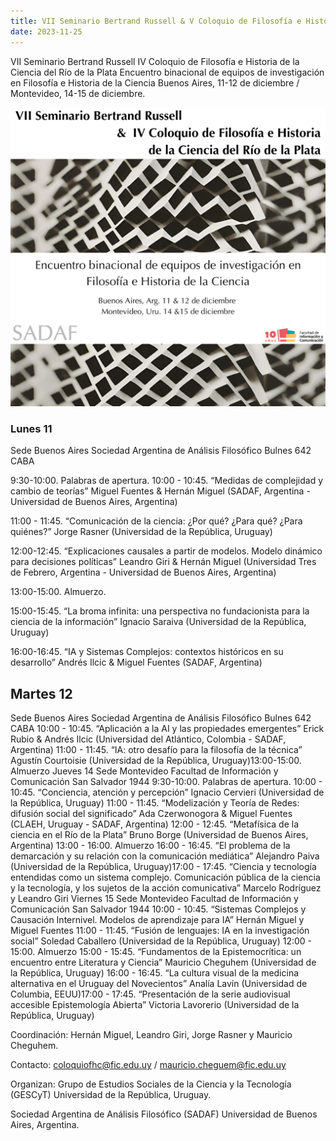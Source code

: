 ```yaml
---
title: VII Seminario Bertrand Russell & V Coloquio de Filosofía e Historia de la Ciencia del Río de la Plata
date: 2023-11-25
---
```


VII Seminario Bertrand Russell
IV Coloquio de Filosofía e Historia de la Ciencia del Río de la Plata
Encuentro binacional de equipos de investigación en Filosofía e Historia de la
Ciencia
Buenos Aires, 11-12 de diciembre / Montevideo, 14-15 de diciembre.

![](col_russell.png)

### Lunes 11
Sede Buenos Aires
Sociedad Argentina de Análisis Filosófico
Bulnes 642 CABA

9:30-10:00. Palabras de apertura.
10:00 - 10:45. “Medidas de complejidad y cambio de teorías”
Miguel Fuentes & Hernán Miguel (SADAF, Argentina - Universidad de Buenos
Aires, Argentina)

11:00 - 11:45. “Comunicación de la ciencia: ¿Por qué? ¿Para qué? ¿Para quiénes?”
Jorge Rasner (Universidad de la República, Uruguay)

12:00-12:45. “Explicaciones causales a partir de modelos. Modelo dinámico para
decisiones políticas”
Leandro Giri & Hernán Miguel (Universidad Tres de Febrero, Argentina -
Universidad de Buenos Aires, Argentina)

13:00-15:00. Almuerzo.

15:00-15:45. “La broma infinita: una perspectiva no fundacionista para la ciencia de
la información”
Ignacio Saraiva (Universidad de la República, Uruguay)

16:00-16:45. “IA y Sistemas Complejos: contextos históricos en su desarrollo”
Andrés Ilcic & Miguel Fuentes (SADAF, Argentina)

## Martes 12
Sede Buenos Aires
Sociedad Argentina de Análisis Filosófico
Bulnes 642 CABA
10:00 - 10:45. “Aplicación a la AI y las propiedades emergentes”
Erick Rubio & Andrés Ilcic (Universidad del Atlántico, Colombia - SADAF,
Argentina)
11:00 - 11:45. “IA: otro desafío para la filosofía de la técnica”
Agustín Courtoisie (Universidad de la República, Uruguay)13:00-15:00. Almuerzo
Jueves 14
Sede Montevideo
Facultad de Información y Comunicación
San Salvador 1944
9:30-10:00. Palabras de apertura.
10:00 - 10:45. “Conciencia, atención y percepción”
Ignacio Cervieri (Universidad de la República, Uruguay)
11:00 - 11:45. “Modelización y Teoría de Redes: difusión social del significado”
Ada Czerwonogora & Miguel Fuentes (CLAEH, Uruguay - SADAF, Argentina)
12:00 - 12:45. “Metafísica de la ciencia en el Río de la Plata”
Bruno Borge (Universidad de Buenos Aires, Argentina)
13:00 - 16:00. Almuerzo
16:00 - 16:45. “El problema de la demarcación y su relación con la comunicación
mediática”
Alejandro Paiva (Universidad de la República, Uruguay)17:00 - 17:45. “Ciencia y tecnología entendidas como un sistema complejo.
Comunicación pública de la ciencia y la tecnología, y los sujetos de la acción
comunicativa”
Marcelo Rodríguez y Leandro Giri
Viernes 15
Sede Montevideo
Facultad de Información y Comunicación
San Salvador 1944
10:00 - 10:45. “Sistemas Complejos y Causación Internivel. Modelos de aprendizaje
para IA”
Hernán Miguel y Miguel Fuentes
11:00 - 11:45. “Fusión de lenguajes: IA en la investigación social”
Soledad Caballero (Universidad de la República, Uruguay)
12:00 - 15:00. Almuerzo
15:00 - 15:45. “Fundamentos de la Epistemocrítica: un encuentro entre Literatura y
Ciencia”
Mauricio Cheguhem (Universidad de la República, Uruguay)
16:00 - 16:45. “La cultura visual de la medicina alternativa en el Uruguay del
Novecientos”
Analía Lavín (Universidad de Columbia, EEUU)17:00 - 17:45. “Presentación de la serie audiovisual accesible Epistemología
Abierta”
Victoria Lavorerio (Universidad de la República, Uruguay)


Coordinación: Hernán Miguel, Leandro Giri, Jorge Rasner y Mauricio Cheguhem.

Contacto: coloquiofhc@fic.edu.uy / mauricio.cheguem@fic.edu.uy

Organizan:
Grupo de Estudios Sociales de la Ciencia y la Tecnología (GESCyT)
Universidad de la República, Uruguay.

Sociedad Argentina de Análisis Filosófico (SADAF)
Universidad de Buenos Aires, Argentina.